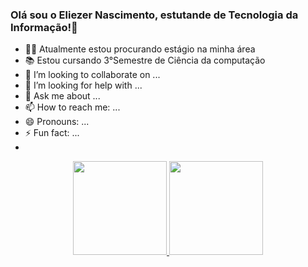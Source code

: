### Olá sou o Eliezer Nascimento, estutande de Tecnologia da Informação!👋


- 🕵️‍♂️ Atualmente estou procurando estágio na minha área 
- 📚 Estou cursando 3°Semestre de Ciência da computação
- 👯 I’m looking to collaborate on ...
- 🤔 I’m looking for help with ...
- 💬 Ask me about ...
- 📫 How to reach me: ...
- 😄 Pronouns: ...
- ⚡ Fun fact: ...
- 
<div align="center">
  <a href="https://github.com/Eliezer-hue">
  <img height="150em" src="https://github-readme-stats.vercel.app/api?username=Eliezer-hue&show_icons=true&theme=blue&include_all_commits=true&count_private=true"/>
  <img height="150em" src="https://github-readme-stats.vercel.app/api/top-langs/?username=Eliezer-hue&layout=compact&langs_count=7&theme=dark"/>
</div>

